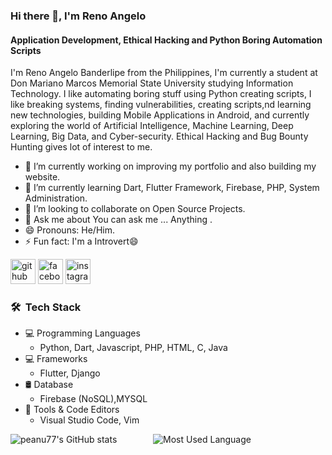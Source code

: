 ### Hi there 👋, I'm Reno Angelo
#### Application Development, Ethical Hacking and Python Boring Automation Scripts
I'm Reno Angelo Banderlipe from the Philippines, I'm currently a student at Don Mariano Marcos Memorial State University studying Information Technology. I like automating boring stuff using Python creating scripts, I like breaking systems, finding vulnerabilities, creating scripts,nd learning new technologies, building Mobile Applications in Android, and currently exploring the world of Artificial Intelligence, Machine Learning, Deep Learning, Big Data, and Cyber-security. Ethical Hacking and Bug Bounty Hunting gives lot of interest to me.

- 🔭 I’m currently working on improving my portfolio and also building my website. 
- 🌱 I’m currently learning Dart, Flutter Framework, Firebase, PHP, System Administration. 
- 👯 I’m looking to collaborate on Open Source Projects. 
- 💬 Ask me about You can ask me ... Anything . 
- 😄 Pronouns: He/Him. 
- ⚡ Fun fact: I'm a Introvert😄 


[<img src='https://cdn.jsdelivr.net/npm/simple-icons@3.0.1/icons/github.svg' alt='github' height='40'>](https://github.com/https://www.github.com/peanu77)  [<img src='https://cdn.jsdelivr.net/npm/simple-icons@3.0.1/icons/facebook.svg' alt='facebook' height='40'>](https://www.facebook.com/https://www.facebook.com/0x7065616e7574)  [<img src='https://cdn.jsdelivr.net/npm/simple-icons@3.0.1/icons/instagram.svg' alt='instagram' height='40'>](https://www.instagram.com/https://www.instagram.com/__pe4nu7__//)  

<h3> 🛠 &nbsp;Tech Stack</h3>

- 💻 Programming Languages
  - Python, Dart, Javascript, PHP, HTML, C, Java 
- 💻 Frameworks
  - Flutter, Django
- 🛢 Database
  - Firebase (NoSQL),MYSQL
- 🔧 Tools & Code Editors
  - Visual Studio Code, Vim

![peanu77's GitHub stats](https://github-readme-stats.vercel.app/api?username=peanu77) &emsp; &emsp; &emsp; ![Most Used Language](https://github-readme-stats-eight-theta.vercel.app/api/top-langs/?username=AVS1508&layout=compact&langs_count=8&theme=algolia)
